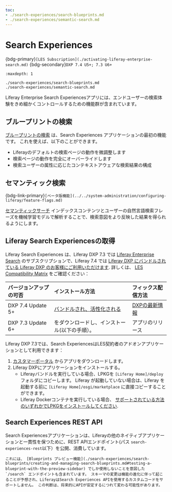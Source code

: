 ```yaml
---
toc:
- ./search-experiences/search-blueprints.md
- ./search-experiences/semantic-search.md
---
```

# Search Experiences

{bdg-primary}`[LES Subscription](./activating-liferay-enterprise-search.md)`
{bdg-secondary}`DXP 7.4 U5+; 7.3 U6+`

```{toctree}
:maxdepth: 1

./search-experiences/search-blueprints.md
./search-experiences/semantic-search.md
```

Liferay Enterprise Search Experiencesアプリには、エンドユーザーの検索体験をきめ細かくコントロールするための機能群が含まれています。

## ブループリントの検索

[ブループリントの検索](./search-experiences/search-blueprints.md) は、Search Experiences アプリケーションの最初の機能です。 これを使えば、以下のことができます。

- Liferayのデフォルトの検索ページの動作を微調整します
- 検索ページの動作を完全にオーバーライドします
- 検索ユーザーの属性に応じたコンテキストアウェアな検索結果の構成

## セマンティック検索

{bdg-link-primary}`[ベータ版機能](../../system-administration/configuring-liferay/feature-flags.md)`

[セマンティックサーチ](./search-experiences/semantic-search.md) インデックスコンテンツとユーザーの自然言語検索フレーズを機械学習モデルで解析することで、検索意図をより反映した結果を得られるようにします。

## Liferay Search Experiencesの取得

Liferay Search Experiences は、Liferay DXP 7.3 では [Liferay Enterprise Search](../liferay-enterprise-search.md) のサブスクリプションで、Liferay 7.4 では [Liferay DXP にバンドルされている Liferay DXP のお客様にご利用いただけます](./activating-liferay-enterprise-search.md). 詳しくは、 [LES Compatibility Matrix](https://help.liferay.com/hc/ja/articles/360016511651#DXP-7.3-LES) をご確認ください：

| バージョンアップの可否       | インストール方法                                                                                                                    | フィックス配信方法                                                                                          |
|:----------------- |:--------------------------------------------------------------------------------------------------------------------------- |:-------------------------------------------------------------------------------------------------- |
| DXP 7.4 Update 5+ | [バンドルされ、活性化される](activating-liferay-enterprise-search.md)                                                                    | [DXPの最新情報](../../installation-and-upgrades/maintaining-a-liferay-installation/updating-liferay.md) |
| DXP 7.3 Update 6+ | [](https://customer.liferay.com/downloads/-/download/liferay-enterprise-search-for-liferay-dxp-7-3) をダウンロードし、インストール(以下の手順）。 | アプリのリリース                                                                                           |


Liferay DXP 7.3では、Search ExperiencesはLES契約者のアドオンアプリケーションとして利用できます：
1. [カスタマーポータル](https://customer.liferay.com/downloads/-/download/liferay-enterprise-search-for-liferay-dxp-7-3) からアプリをダウンロードします。
1. Liferay DXPにアプリケーションをインストールする。
   * Liferayバンドルを実行している場合、LPKGを `[Liferay Home]/deploy` フォルダにコピーします。 Liferay が起動していない場合は、Liferay を起動する前に `[Liferay Home]/osgi/marketplace` に直接コピーすることができます。
   * Liferay Dockerコンテナを実行している場合、 [サポートされている方法のいずれかでLPKGをインストールしてください](../../installation-and-upgrades/installing-liferay/using-liferay-docker-images/installing-apps-and-other-artifacts-to-containers.md).

## Search Experiences REST API

Search Experiencesアプリケーションは、Liferayの他のネイティブアプリケーションと一貫性を保つために、REST APIエンドポイント(パス `search-experiences-rest`以下）を公開、消費しています。

```{warning}
これには、 [Blueprints プレビュー機能](./search-experiences/search-blueprints/creating-and-managing-search-blueprints.md#testing-a-blueprint-with-the-preview-sidebar) でしか使用しないことを意図した `/search` エンドポイントも含まれています。 スキーマの変更は機能の進化に伴って起こることが予想され、LiferayはSearch Experiences APIを使用するカスタムコードをサポートしません。 この判断は、将来的にAPIが安定するにつれて変わる可能性があります。
```
